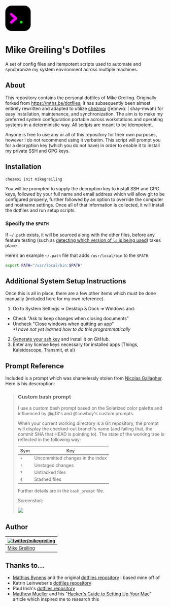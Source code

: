 ![](assets/dotfiles-icon-80x80.png)

# Mike Greiling's Dotfiles

A set of config files and itempotent scripts used to automate and synchronize my system environment across multiple machines.

## About

This repository contains the personal dotfiles of Mike Greiling. Originally forked from <https://mths.be/dotfiles>, it has subsequently been almost entirely rewritten and adapted to utilize [chezmoi](https://github.com/twpayne/chezmoi) (ʃeɪmwɑː | shay-mwah) for easy installation, maintenance, and synchronization. The aim is to make my preferred system configuration portable across workstations and operating systems in a deterministic way. All scripts are meant to be idempotent.

Anyone is free to use any or all of this repository for their own purposes, however I do not recommend using it verbatim. This script will prompt you for a decryption key (which you do not have) in order to enable it to install my private SSH and GPG keys.

## Installation

```bash
chezmoi init mikegreiling
```

You will be prompted to supply the decryption key to install SSH and GPG keys, followed by your full name and email address which will allow git to be configured properly, further followed by an option to override the computer and hostname settings. Once all of that information is collected, it will install the dotfiles and run setup scripts.

### Specify the `$PATH`

If `~/.path` exists, it will be sourced along with the other files, before any feature testing (such as [detecting which version of `ls` is being used](https://github.com/mathiasbynens/dotfiles/blob/aff769fd7522/.aliases#L21-26)) takes place.

Here’s an example `~/.path` file that adds `/usr/local/bin` to the `$PATH`:

```bash
export PATH="/usr/local/bin:$PATH"
```

## Additional System Setup Instructions

Once this is all in place, there are a few other items which must be done manually (included here for my own reference).

1. Go to System Settings ➜ Desktop & Dock ➜ Windows and:
  - Check "Ask to keep changes when closing documents"
  - Uncheck "Close windows when quitting an app"  
    _*I have not yet learned how to do this programmatically_
2. [Generate your ssh key](https://help.github.com/articles/generating-ssh-keys/) and install it on GitHub.
3. Enter any license keys necessary for installed apps (Things, Kaleidoscope, Transmit, et al)

## Prompt Reference

Included is a prompt which was shamelessly stolen from [Nicolas Gallagher](https://github.com/necolas/dotfiles/).  Here is his descroption:

> ### Custom bash prompt
>
> I use a custom bash prompt based on the Solarized color palette and influenced by @gf3's and @cowboy's custom prompts.
>
> When your current working directory is a Git repository, the prompt will display the checked-out branch's name (and failing that, the commit SHA that HEAD is pointing to). The state of the working tree is reflected in the following way:
>
> Sym | Key
> ----|---------------------------------
> `+` | Uncommitted changes in the index
> `!` | Unstaged changes
> `?` | Untracked files
> `$` | Stashed files
>
> Further details are in the `bash_prompt` file.
>
> Screenshot:
>
> ![](http://i.imgur.com/DSJ1G.png)
>


## Author

| [![twitter/mikegreiling](http://gravatar.com/avatar/33f90637d77f8d4da67faafd3af6597e?s=70)](http://twitter.com/mikegreiling "Follow @mikegreiling on Twitter") |
|---|
| [Mike Greiling](https://pixelcog.com/) |

## Thanks to…

* [Mathias Bynens](https://mathiasbynens.be/) and the original [dotfiles repository](https://github.com/mathiasbynens/dotfiles) I based mine off of
* Katrin Leinweber's [dotfiles repository](https://gitlab.com/katrinleinweber/dotfiles)
* Paul Irish's [dotfiles repository](https://github.com/paulirish/dotfiles)
* [Matthew Mueller](https://github.com/MatthewMueller) and his "[Hacker's Guide to Setting Up Your Mac](https://web.archive.org/web/20160119134924/http://lapwinglabs.com/blog/hacker-guide-to-setting-up-your-mac)" article which inspired me to research this
